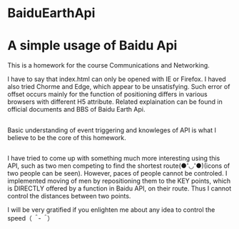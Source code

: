 # BaiduEarthApi
# A simple usage of Baidu Api 

This is a homework for the course Communications and Networking.

I have to say that index.html can only be opened with IE or Firefox. I haved also tried Chorme and Edge, which appear to be unsatisfying. Such error of offset occurs mainly for the function of positioning differs in various browsers with different H5 attribute. Related explaination can be found in official documents and BBS of Baidu Earth Api.

## 
Basic understanding of event triggering and knowleges of API is what I believe to be the core of this homework. 

##
I have tried to come up with something much more interesting using this API, such as two men competing to find the shortest route(●'◡'●)(icons of two people can be seen). However, paces of people cannot be controled. I implemented moving of men by repositioning them to the KEY points, which is DIRECTLY offered by a function in Baidu API, on their route. Thus I cannot control the distances between two points.

I will be very gratified if you enlighten me about any idea to control the speed（*＾-＾*）

